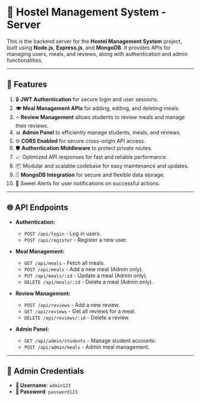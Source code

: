 # 🏨 Hostel Management System - Server

This is the backend server for the **Hostel Management System** project, built using **Node.js**, **Express.js**, and **MongoDB**. It provides APIs for managing users, meals, and reviews, along with authentication and admin functionalities.

---

## 🚀 Features

1. 🔒 **JWT Authentication** for secure login and user sessions.
2. 🍽️ **Meal Management APIs** for adding, editing, and deleting meals.
3. ⭐ **Review Management** allows students to review meals and manage their reviews.
4. 📊 **Admin Panel** to efficiently manage students, meals, and reviews.
5. 🌐 **CORS Enabled** for secure cross-origin API access.
6. 🛡️ **Authentication Middleware** to protect private routes.
7. 📈 Optimized API responses for fast and reliable performance.
8. 📦 Modular and scalable codebase for easy maintenance and updates.
9. 🗄️ **MongoDB Integration** for secure and flexible data storage.
10. 📢 Sweet Alerts for user notifications on successful actions.

---

## 🌐 API Endpoints

- **Authentication:**
  - `POST /api/login` - Log in users.
  - `POST /api/register` - Register a new user.

- **Meal Management:**
  - `GET /api/meals` - Fetch all meals.
  - `POST /api/meals` - Add a new meal (Admin only).
  - `PUT /api/meals/:id` - Update a meal (Admin only).
  - `DELETE /api/meals/:id` - Delete a meal (Admin only).

- **Review Management:**
  - `POST /api/reviews` - Add a new review.
  - `GET /api/reviews` - Get all reviews for a meal.
  - `DELETE /api/reviews/:id` - Delete a review.

- **Admin Panel:**
  - `GET /api/admin/students` - Manage student accounts.
  - `POST /api/admin/meals` - Admin meal management.

---

## 🔑 Admin Credentials
- **👤 Username**: `admin123`  
- **🔑 Password**: `password123`
